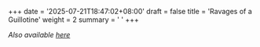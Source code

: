 +++
date = '2025-07-21T18:47:02+08:00'
draft = false
title = 'Ravages of a Guillotine'
weight = 2
summary = ' '
+++

*Also available [here](https://peterellingerlegalepisodes.blogspot.com/2025/07/ravages-of-guillotine.html)*
